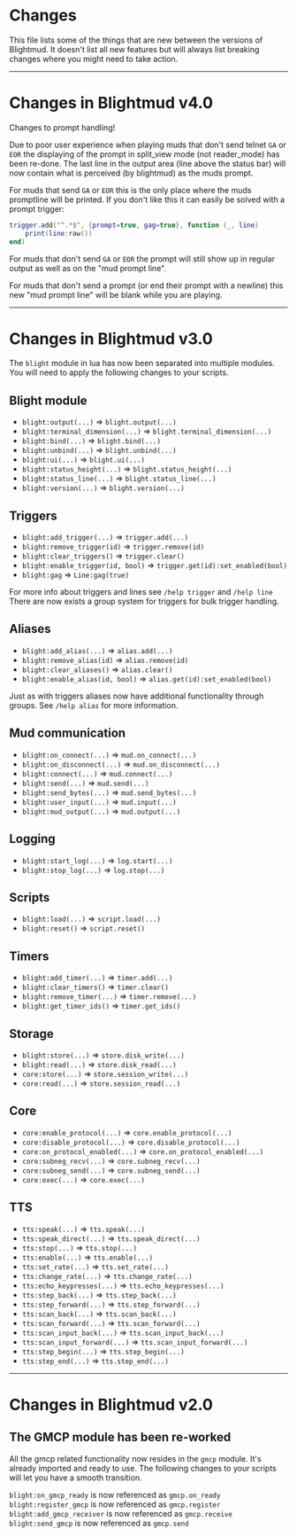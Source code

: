 # Changes

This file lists some of the things that are new between the versions of
Blightmud. It doesn't list all new features but will always list breaking
changes where you might need to take action.

---
# Changes in Blightmud v4.0
Changes to prompt handling!

Due to poor user experience when playing muds that don't send telnet `GA` or
`EOR` the displaying of the prompt in split_view mode (not reader_mode) has
been re-done. The last line in the output area (line above the status bar) will
now contain what is perceived (by blightmud) as the muds prompt.

For muds that send `GA` or `EOR` this is the only place where the muds
promptline will be printed. If you don't like this it can easily be solved with
a prompt trigger:

```lua
trigger.add("^.*$", {prompt=true, gag=true}, function (_, line)
    print(line:raw())
end)
```

For muds that don't send `GA` or `EOR` the prompt will still show up in regular
output as well as on the "mud prompt line".

For muds that don't send a prompt (or end their prompt with a newline) this new
"mud prompt line" will be blank while you are playing.

---
# Changes in Blightmud v3.0
The `blight` module in lua has now been separated into multiple modules. You
will need to apply the following changes to your scripts.

## Blight module

- `blight:output(...)` => `blight.output(...)`
- `blight:terminal_dimension(...)` => `blight.terminal_dimension(...)`
- `blight:bind(...)` => `blight.bind(...)`
- `blight:unbind(...)` => `blight.unbind(...)`
- `blight:ui(...)` => `blight.ui(...)`
- `blight:status_height(...)` => `blight.status_height(...)`
- `blight:status_line(...)` => `blight.status_line(...)`
- `blight:version(...)` => `blight.version(...)`

## Triggers

- `blight:add_trigger(...)` => `trigger.add(...)`
- `blight:remove_trigger(id)` => `trigger.remove(id)`
- `blight:clear_triggers()` => `trigger.clear()`
- `blight:enable_trigger(id, bool)` => `trigger.get(id):set_enabled(bool)`
- `blight:gag` => `Line:gag(true)`

For more info about triggers and lines see `/help trigger` and `/help line`
There are now exists a group system for triggers for bulk trigger handling.

## Aliases

- `blight:add_alias(...)` => `alias.add(...)`
- `blight:remove_alias(id)` => `alias.remove(id)`
- `blight:clear_aliases()` => `alias.clear()`
- `blight:enable_alias(id, bool)` => `alias.get(id):set_enabled(bool)`

Just as with triggers aliases now have additional functionality through groups.
See `/help alias` for more information.

## Mud communication
- `blight:on_connect(...)` => `mud.on_connect(...)`
- `blight:on_disconnect(...)` => `mud.on_disconnect(...)`
- `blight:connect(...)` => `mud.connect(...)`
- `blight:send(...)` => `mud.send(...)`
- `blight:send_bytes(...)` => `mud.send_bytes(...)`
- `blight:user_input(...)` => `mud.input(...)`
- `blight:mud_output(...)` => `mud.output(...)`

## Logging
- `blight:start_log(...)` => `log.start(...)`
- `blight:stop_log(...)` => `log.stop(...)`

## Scripts
- `blight:load(...)` => `script.load(...)`
- `blight:reset()` => `script.reset()`

## Timers
- `blight:add_timer(...)` => `timer.add(...)`
- `blight:clear_timers()` => `timer.clear()`
- `blight:remove_timer(...)` => `timer.remove(...)`
- `blight:get_timer_ids()` => `timer.get_ids()`

## Storage
- `blight:store(...)` => `store.disk_write(...)`
- `blight:read(...)` => `store.disk_read(...)`
- `core:store(...)` => `store.session_write(...)`
- `core:read(...)` => `store.session_read(...)`

## Core
- `core:enable_protocol(...)` => `core.enable_protocol(...)`
- `core:disable_protocol(...)` => `core.disable_protocol(...)`
- `core:on_protocol_enabled(...)` => `core.on_protocol_enabled(...)`
- `core:subneg_recv(...)` => `core.subneg_recv(...)`
- `core:subneg_send(...)` => `core.subneg_send(...)`
- `core:exec(...)` => `core.exec(...)`

## TTS
- `tts:speak(...)` => `tts.speak(...)`
- `tts:speak_direct(...)` => `tts.speak_direct(...)`
- `tts:stop(...)` => `tts.stop(...)`
- `tts:enable(...)` => `tts.enable(...)`
- `tts:set_rate(...)` => `tts.set_rate(...)`
- `tts:change_rate(...)` => `tts.change_rate(...)`
- `tts:echo_keypresses(...)` => `tts.echo_keypresses(...)`
- `tts:step_back(...)` => `tts.step_back(...)`
- `tts:step_forward(...)` => `tts.step_forward(...)`
- `tts:scan_back(...)` => `tts.scan_back(...)`
- `tts:scan_forward(...)` => `tts.scan_forward(...)`
- `tts:scan_input_back(...)` => `tts.scan_input_back(...)`
- `tts:scan_input_forward(...)` => `tts.scan_input_forward(...)`
- `tts:step_begin(...)` => `tts.step_begin(...)`
- `tts:step_end(...)` => `tts.step_end(...)`

---
# Changes in Blightmud v2.0

## The GMCP module has been re-worked
All the gmcp related functionality now resides in the `gmcp` module.
It's already imported and ready to use. The following changes to your scripts will let you have a smooth transition.

`blight:on_gmcp_ready` is now referenced as `gmcp.on_ready`
`blight:register_gmcp` is now referenced as `gmcp.register`
`blight:add_gmcp_receiver` is now referenced as `gmcp.receive`
`blight:send_gmcp` is now referenced as `gmcp.send`
